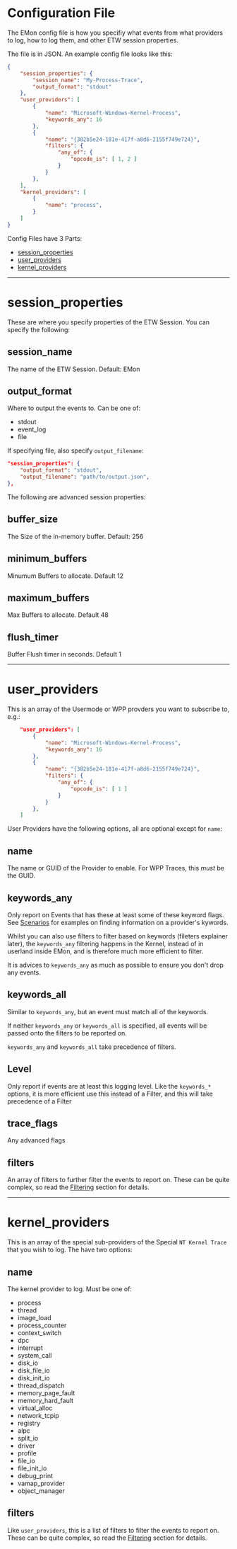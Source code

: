 # Configuration File

The EMon config file is how you specifiy what events from what providers to log, how to log them, and other ETW session properties.

The file is in JSON. An example config file looks like this:
```json
{
    "session_properties": {
        "session_name": "My-Process-Trace",
        "output_format": "stdout"
    },
    "user_providers": [
        {
            "name": "Microsoft-Windows-Kernel-Process",
            "keywords_any": 16
        },
        {
            "name": "{382b5e24-181e-417f-a8d6-2155f749e724}",
            "filters": {
                "any_of": {
                    "opcode_is": [ 1, 2 ]
                }
            }
        },
    ],
    "kernel_providers": [
        {
            "name": "process",
        }
    ]
}
```

Config Files have 3 Parts:
 - [session_properties](#-session_properties)
 - [user_providers](#-user_providers)
 - [kernel_providers](#-kernel_providers)

_____________

# session_properties
These are where you specify properties of the ETW Session. You can specify the following:

## session_name
The name of the ETW Session.
Default: EMon

## output_format
Where to output the events to. Can be one of:
 - stdout
 - event_log
 - file

If specifying file, also specify `output_filename`:
```json
"session_properties": {
    "output_format": "stdout",
    "output_filename": "path/to/output.json",
},
```

The following are advanced session properties:
## buffer_size
The Size of the in-memory buffer.
Default: 256

## minimum_buffers
Minumum Buffers to allocate. Default 12
## maximum_buffers
Max Buffers to allocate. Default 48
## flush_timer
Buffer Flush timer in seconds. Default 1

_____________

# user_providers
This is an array of the Usermode or WPP provders you want to subscribe to, e.g.:
```json
    "user_providers": [
        {
            "name": "Microsoft-Windows-Kernel-Process",
            "keywords_any": 16
        },
        {
            "name": "{382b5e24-181e-417f-a8d6-2155f749e724}",
            "filters": {
                "any_of": {
                    "opcode_is": [ 1 ]
                }
            }
        },
    ]
```

User Providers have the following options, all are optional except for `name`:

## name
The name or GUID of the Provider to enable.
For WPP Traces, this *must* be the GUID.

## keywords_any
Only report on Events that has these at least some of these keyword flags. See [Scenarios](SCENARIOS.md) for examples on finding information on a provider's kywords.

Whilst you can also use filters to filter based on keywords (fileters explainer later), the `keywords_any` filtering happens in the Kernel, instead of in userland inside EMon, and is therefore much more efficient to filter.

It is advices to `keywords_any` as much as possible to ensure you don't drop any events.

## keywords_all
Similar to `keywords_any`, but an event must match all of the keywords.

If neither `keywords_any` or `keywords_all` is specified, all events will be passed onto the filters to be reported on.

`keywords_any` and `keywords_all` take precedence of filters.


## Level
Only report if events are at least this logging level.
Like the `keywords_*` options, it is more efficient use this instead of a Filter, and this will take precedence of a Filter

## trace_flags
Any advanced flags

## filters
An array of filters to further filter the events to report on. These can be quite complex, so read the [Filtering](FILTERING.md) section for details.

_____________

# kernel_providers

This is an array of the special sub-providers of the Special `NT Kernel Trace` that you wish to log. The have two options:

## name
The kernel provider to log. Must be one of:
- process
- thread
- image_load
- process_counter
- context_switch
- dpc
- interrupt
- system_call
- disk_io
- disk_file_io
- disk_init_io
- thread_dispatch
- memory_page_fault
- memory_hard_fault
- virtual_alloc
- network_tcpip
- registry
- alpc
- split_io
- driver
- profile
- file_io
- file_init_io
- debug_print
- vamap_provider
- object_manager


## filters
Like `user_providers`, this is a list of filters to filter the events to report on. These can be quite complex, so read the [Filtering](FILTERING.md) section for details.
